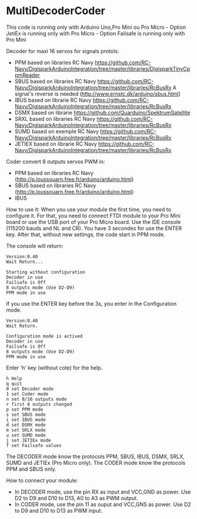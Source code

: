 # MultiDecoderCoder
 This code is running only with Arduino Uno,Pro Mini ou Pro Micro 
	- Option JetiEx is running only with Pro Micro
	- Option Failsafe is running only with Pro Mini

 Decoder for maxi 16 servos for signals protols:
 - PPM based on libraries RC Navy https://github.com/RC-Navy/DigisparkArduinoIntegration/tree/master/libraries/DigisparkTinyCppmReader
 - SBUS based on libraries RC Navy https://github.com/RC-Navy/DigisparkArduinoIntegration/tree/master/libraries/RcBusRx
	A signal's reverse is needed (http://www.ernstc.dk/arduino/sbus.html)
 - IBUS based on librarie RC Navy https://github.com/RC-Navy/DigisparkArduinoIntegration/tree/master/libraries/RcBusRx
 - DSMX based on librarie https://github.com/Quarduino/SpektrumSatellite
 - SRXL based on libraries RC Navy https://github.com/RC-Navy/DigisparkArduinoIntegration/tree/master/libraries/RcBusRx
 - SUMD based on exemple RC Navy https://github.com/RC-Navy/DigisparkArduinoIntegration/tree/master/libraries/RcBusRx
 - JETIEX based on librarie RC Navy https://github.com/RC-Navy/DigisparkArduinoIntegration/tree/master/libraries/RcBusRx

 Coder convert 8 outputs servos PWM in:
 - PPM based on libraries RC Navy (http://p.loussouarn.free.fr/arduino/arduino.html) 
 - SBUS based on libraries RC Navy (http://p.loussouarn.free.fr/arduino/arduino.html) 
 - IBUS

 How to use it:
 When you use your module the first time, you need to configure it.
 For that, you need to connect FTDI module to your Pro Mini board or use the USB port of your Pro Micro board.
 Use the IDE console (115200 bauds and NL and CR).
 You have 3 secondes for use the ENTER key.
 After that, without new settings, the code start in PPM mode.
   
 The console will return:
 
	Version:0.40
	Wait Return...
	
	Starting without configuration
	Decoder in use
	Failsafe is Off
	8 outputs mode (Use D2-D9)
	PPM mode in use

 If you use the ENTER key before the 3s, you enter in the Configuration mode.
 
	Version:0.40
	Wait Return.
	
	Configuration mode is actived
	Decoder in use
	Failsafe is Off
	8 outputs mode (Use D2-D9)
	PPM mode in use

 Enter 'h' key (without cote) for the help.
 
	h Help
	q quit
	0 set Decoder mode
	1 set Coder mode
	n set 8/16 outputs mode
	r first 8 outputs changed
	p set PPM mode
	s set SBUS mode
	i set IBUS mode
	d set DSMX mode
	m set SRLX mode
	u set SUMD mode
	j set JETIEx mode
	f set Failsafe values
	
 The DECODER mode know the protocols PPM, SBUS, IBUS, DSMX, SRLX, SUMD and JETIEx (Pro Micro only).
 The CODER mode know the protocols PPM and SBUS only.
 
 How to connect your module:
 
 - In DECODER mode, use the pin RX as input and VCC,GND as power.
 Use D2 to D9 and D10 to D13, A0 to A3 as PWM output.
 - In CODER mode, use the pin 11 as ouput and VCC,GNS as power.
 Use D2 to D9 and D10 to D13 as PWM input. 

